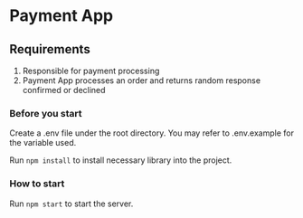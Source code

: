 
# Payment App
## Requirements
1. Responsible for payment processing
2. Payment App processes an order and returns random response confirmed or declined
### Before you start
Create a .env file under the root directory. You may refer to .env.example for the variable used.

Run `npm install` to install necessary library into the project. 

### How to start
Run `npm start` to start the server.
